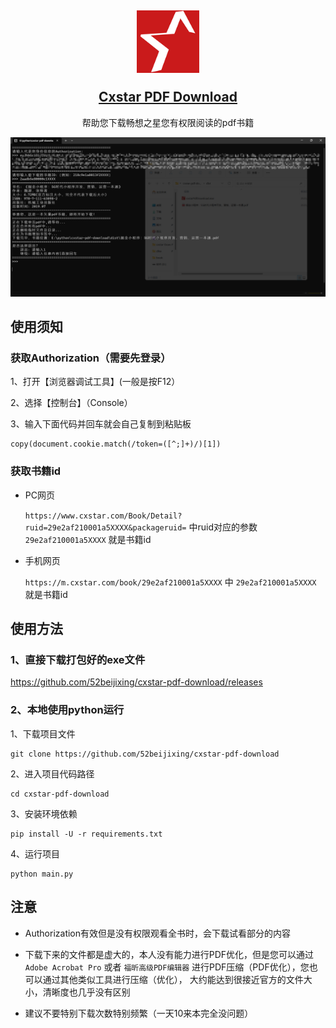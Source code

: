 <h2 align="center">
    <p><img src="./images/logo.png" width="100" alt="logo"></p>
    <a href="https://github.com/52beijixing/cxstar-pdf-download">Cxstar PDF Download</a>
</h2>

<p align="center">
    帮助您下载畅想之星您有权限阅读的pdf书籍
</p>

<p align="center">
    <a href="https://github.com/52beijixing/cxstar-pdf-download">
        <img src="./images/description.png" alt="screenshot">
    </a>
</p>


## 使用须知
### 获取Authorization（需要先登录）
1、打开【浏览器调试工具】(一般是按F12）

2、选择【控制台】（Console）

3、输入下面代码并回车就会自己复制到粘贴板

```
copy(document.cookie.match(/token=([^;]+)/)[1])
```

### 获取书籍id
* PC网页

    `https://www.cxstar.com/Book/Detail?ruid=29e2af210001a5XXXX&packageruid=` 中ruid对应的参数
`29e2af210001a5XXXX` 就是书籍id


* 手机网页

    `https://m.cxstar.com/book/29e2af210001a5XXXX` 中 `29e2af210001a5XXXX` 就是书籍id


## 使用方法
### 1、直接下载打包好的exe文件
https://github.com/52beijixing/cxstar-pdf-download/releases

### 2、本地使用python运行
1、下载项目文件
```
git clone https://github.com/52beijixing/cxstar-pdf-download
```
2、进入项目代码路径
```
cd cxstar-pdf-download
```

3、安装环境依赖
```
pip install -U -r requirements.txt
```

4、运行项目
```
python main.py
```

## 注意
* Authorization有效但是没有权限观看全书时，会下载试看部分的内容

* 下载下来的文件都是虚大的，本人没有能力进行PDF优化，但是您可以通过 `Adobe Acrobat Pro`
或者 `福昕高级PDF编辑器` 进行PDF压缩（PDF优化），您也可以通过其他类似工具进行压缩（优化），
大约能达到很接近官方的文件大小，清晰度也几乎没有区别

* 建议不要特别下载次数特别频繁（一天10来本完全没问题）

